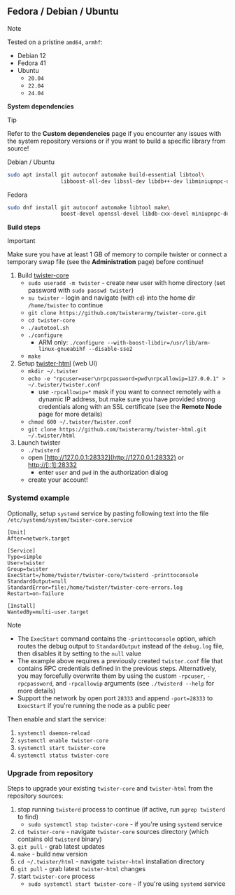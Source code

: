 ## Fedora / Debian / Ubuntu

> [!NOTE]
> Tested on a pristine `amd64`, `armhf`:
> * Debian 12
> * Fedora 41
> * Ubuntu
>   * `20.04`
>   * `22.04`
>   * `24.04`

**System dependencies**

> [!TIP]
> Refer to the **Custom dependencies** page if you encounter any issues with the system repository versions or if you want to build a specific library from source!

Debian / Ubuntu
``` bash
sudo apt install git autoconf automake build-essential libtool\
                 libboost-all-dev libssl-dev libdb++-dev libminiupnpc-dev
```

Fedora
``` bash
sudo dnf install git autoconf automake libtool make\
                 boost-devel openssl-devel libdb-cxx-devel miniupnpc-devel
```

**Build steps**

> [!IMPORTANT]
> Make sure you have at least 1 GB of memory to compile twister or connect a temporary swap file (see the **Administration** page) before continue!

1. Build [twister-core](https://github.com/twisterarmy/twister-core)
    - `sudo useradd -m twister` - create new user with home directory (set password with `sudo passwd twister`)
    - `su twister` - login and navigate (with `cd`) into the home dir `/home/twister` to continue
    - `git clone https://github.com/twisterarmy/twister-core.git`
    - `cd twister-core`
    - `./autotool.sh`
    - `./configure`
        - ARM only: `./configure --with-boost-libdir=/usr/lib/arm-linux-gnueabihf --disable-sse2`
    - `make`
2. Setup [twister-html](https://github.com/twisterarmy/twister-html) (web UI)
    - `mkdir ~/.twister`
    - `echo -e "rpcuser=user\nrpcpassword=pwd\nrpcallowip=127.0.0.1" > ~/.twister/twister.conf`
        - use `-rpcallowip=*` mask if you want to connect remotely with a dynamic IP address, but make sure you have provided strong credentials along with an SSL certificate (see the **Remote Node** page for more details)
    - `chmod 600 ~/.twister/twister.conf`
    - `git clone https://github.com/twisterarmy/twister-html.git ~/.twister/html`
3. Launch twister
    - `./twisterd`
    - open [http://127.0.0.1:28332](http://127.0.0.1:28332) or [http://[::1]:28332](http://[::1]:28332)
        - enter `user` and `pwd` in the authorization dialog
    - create your account!

### Systemd example

Optionally, setup `systemd` service by pasting following text into the file `/etc/systemd/system/twister-core.service`

``` /etc/systemd/system/twister-core.service
[Unit]
After=network.target

[Service]
Type=simple
User=twister
Group=twister
ExecStart=/home/twister/twister-core/twisterd -printtoconsole
StandardOutput=null
StandardError=file:/home/twister/twister-core-errors.log
Restart=on-failure

[Install]
WantedBy=multi-user.target
```
> [!NOTE]
> * The `ExecStart` command contains the `-printtoconsole` option, which routes the debug output to `StandardOutput` instead of the `debug.log` file, then disables it by setting to the `null` value
> * The example above requires a previously created `twister.conf` file that contains RPC credentials defined in the previous steps. Alternatively, you may forcefully overwrite them by using the custom `-rpcuser`, `-rpcpassword`, and `-rpcallowip` arguments (see `./twisterd --help` for more details)
> * Support the network by open port `28333` and append `-port=28333` to `ExecStart` if you're running the node as a public peer

Then enable and start the service:

1. `systemctl daemon-reload`
2. `systemctl enable twister-core`
3. `systemctl start twister-core`
4. `systemctl status twister-core`

### Upgrade from repository

Steps to upgrade your existing `twister-core` and `twister-html` from the repository sources:

1. stop running `twisterd` process to continue (if active, run `pgrep twisterd` to find)
    - `sudo systemctl stop twister-core` - if you're using `systemd` service
2. `cd twister-core` - navigate `twister-core` sources directory (which contains old `twisterd` binary)
3. `git pull` - grab latest updates
4. `make` - build new version
5. `cd ~/.twister/html` - navigate `twister-html` installation directory
6. `git pull` - grab latest `twister-html` changes
8. start `twister-core` process
    - `sudo systemctl start twister-core` - if you're using `systemd` service
